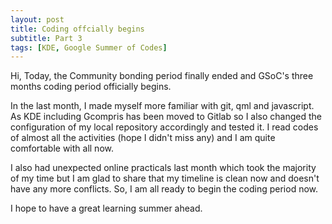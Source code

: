 ```yaml
---
layout: post
title: Coding offcially begins
subtitle: Part 3
tags: [KDE, Google Summer of Codes]
---
```


Hi,
Today, the Community bonding period finally ended and GSoC's three months coding period officially begins.

In the last month, I made myself more familiar with git, qml and javascript. As KDE including Gcompris has been moved to Gitlab so I also changed the configuration of my local repository accordingly and tested it. I read codes of almost all the activities (hope I didn't miss any) and I am quite comfortable with all now.

I also had unexpected online practicals last month which took the majority of my time but I am glad to share that my timeline is clean now and doesn't have any more conflicts. So, I am all ready to begin the coding period now.

I hope to have a great learning summer ahead.
